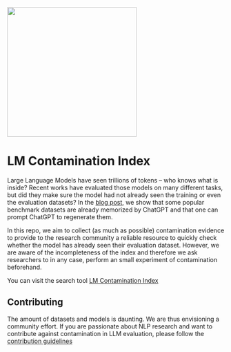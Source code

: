 <img src="docs/blog/imgs/hitz_logo.png" width="300">

# LM Contamination Index

Large Language Models have seen trillions of tokens – who knows what is inside? Recent works have evaluated those models on many different tasks, but did they make sure the model had not already seen the training or even the evaluation datasets? In the [blog post](https://hitz-zentroa.github.io/lm-contamination/blog), we show that some popular benchmark datasets are already memorized by ChatGPT and that one can prompt ChatGPT to regenerate them.

In this repo, we aim to collect (as much as possible) contamination evidence to provide to the research community a reliable resource to quickly check whether the model has already seen their evaluation dataset. However, we are aware of the incompleteness of the index and therefore we ask researchers to in any case, perform an small experiment of contamination beforehand.

You can visit the search tool [LM Contamination Index](https://hitz-zentroa.github.io/lm-contamination/)

## Contributing
The amount of datasets and models is daunting. We are thus envisioning a community effort. If you are passionate about NLP research and want to contribute against contamination in LLM evaluation, please follow the [contribution guidelines](CONTRIBUTING.md)
